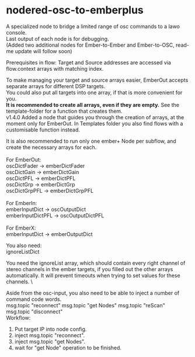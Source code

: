 # nodered-osc-to-emberplus
A specialized node to bridge a limited range of osc commands to a lawo console.\
Last output of each node is for debugging. \
(Added two additional nodes for Ember-to-Ember and Ember-to-OSC, read-me update will follow soon)

Prerequisites in flow:
Target and Source addresses are accessed via flow.context arrays with matching index.

To make managing your target and source arrays easier, EmberOut accepts separate arrays for different DSP targets. \
You could also put all targets into one array, if that is more convenient for you. \
**It is recommended to create all arrays, even if they are empty.** See the template-folder for a function that creates them. \
v1.4.0 Added a node that guides you through the creation of arrays, at the moment only for EmberOut. In Templates folder you also find flows with a customisable function instead. 

It is also recommended to run only one ember+ Node per subflow, and create the necessary arrays for each. \
\
For EmberOut: \
oscDictFader -> emberDictFader  \
oscDictGain ->  emberDictGain   \
oscDictPFL -> emberDictPFL   \
oscDictGrp ->  emberDictGrp  \
oscDictGrpPFL -> emberDictGrpPFL  \
\
For EmberIn: \
emberInputDict   -> oscOutputDict \
emberInputDictPFL -> oscOutputDictPFL \
\
For EmberX: \
emberInputDict -> emberOutputDict 


You also need: \
ignoreListDict 

You need the ignoreList array, which should contain every right channel of stereo channels in the ember targets, if you filled out the other arrays automatically. It will prevent timeouts when trying to set values for these channels. \

Aside from the osc-input, you also need to be able to inject a number of command code words. \
msg.topic "reconnect" 
msg.topic "get Nodes" 
msg.topic "reScan" 
msg.topic "disconnect" 
\
Workflow: 

1. Put target IP into node config. 
2. inject msg.topic "reconnect". 
3. inject msg.topic "get Nodes". 
4. wait for "get Node" operation to be finished. 
